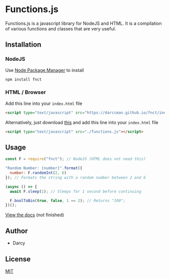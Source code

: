 # Functions.js
Functions.js is a javascript library for NodeJS and HTML. It is a compilation of various functions and classes that are very useful.

## Installation

### NodeJS

Use [Node Package Manager](https://www.npmjs.com/) to install

```bash
npm install fnct
```

### HTML / Browser

Add this line into your `index.html` file
```html
<script type="text/javascript" src="https://darccman.github.io/fnct/index.js"></script>
```

Alternatively, just download [this](https://fnctjs.github.io/index.js) and add this line into your `index.html` file

```html
<script type="text/javascript" src="./functions.js"></script>
```

## Usage

```js
const F = require("fnct"); // NodeJS (HTML does not need this)

"Random Number: {number}".format({
  number: F.randomInt(2, 6)
}); // Formats the string with a random number between 2 and 6

(async () => {
  await F.sleep(1); // Sleeps for 1 second before continuing

  F.boolToBin(true, false, 1 == 2); // Returns "100";
})();
```
[View the docs](./howto.md#how-to-use-functionsjs) (not finished)

## Author
 - Darcy

## License
[MIT](https://choosealicense.com/licenses/mit/)